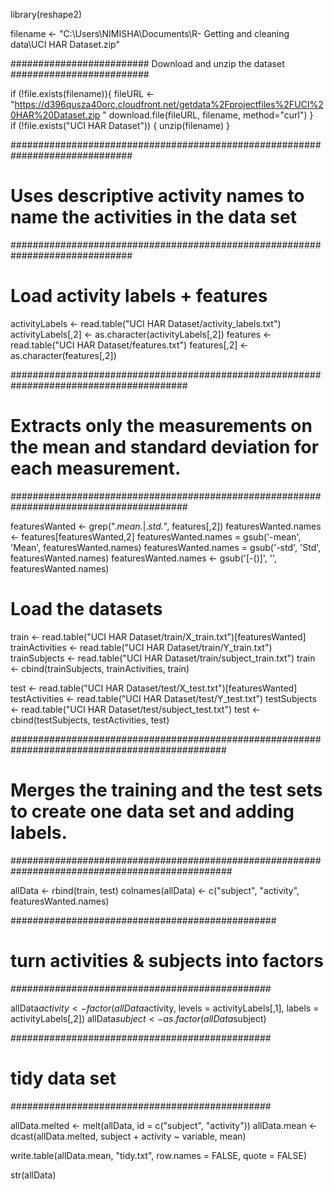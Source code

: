 library(reshape2)

filename <- "C:\Users\NIMISHA\Documents\R- Getting and cleaning data\UCI HAR Dataset.zip"

######################### Download and unzip the dataset #########################


if (!file.exists(filename)){
  fileURL <- "https://d396qusza40orc.cloudfront.net/getdata%2Fprojectfiles%2FUCI%20HAR%20Dataset.zip "
  download.file(fileURL, filename, method="curl")
}  
if (!file.exists("UCI HAR Dataset")) { 
  unzip(filename) 
}


##############################################################################
# Uses descriptive activity names to name the activities in the data set
##############################################################################


# Load activity labels + features
activityLabels <- read.table("UCI HAR Dataset/activity_labels.txt")
activityLabels[,2] <- as.character(activityLabels[,2])
features <- read.table("UCI HAR Dataset/features.txt")
features[,2] <- as.character(features[,2])

########################################################################################
# Extracts only the measurements on the mean and standard deviation for each measurement.
########################################################################################



featuresWanted <- grep(".*mean.*|.*std.*", features[,2])
featuresWanted.names <- features[featuresWanted,2]
featuresWanted.names = gsub('-mean', 'Mean', featuresWanted.names)
featuresWanted.names = gsub('-std', 'Std', featuresWanted.names)
featuresWanted.names <- gsub('[-()]', '', featuresWanted.names)


# Load the datasets
train <- read.table("UCI HAR Dataset/train/X_train.txt")[featuresWanted]
trainActivities <- read.table("UCI HAR Dataset/train/Y_train.txt")
trainSubjects <- read.table("UCI HAR Dataset/train/subject_train.txt")
train <- cbind(trainSubjects, trainActivities, train)

test <- read.table("UCI HAR Dataset/test/X_test.txt")[featuresWanted]
testActivities <- read.table("UCI HAR Dataset/test/Y_test.txt")
testSubjects <- read.table("UCI HAR Dataset/test/subject_test.txt")
test <- cbind(testSubjects, testActivities, test)

###############################################################################################
#  Merges the training and the test sets to create one data set and adding labels.
################################################################################################


allData <- rbind(train, test)
colnames(allData) <- c("subject", "activity", featuresWanted.names)

################################################
# turn activities & subjects into factors
###############################################

allData$activity <- factor(allData$activity, levels = activityLabels[,1], labels = activityLabels[,2])
allData$subject <- as.factor(allData$subject)

###############################################
# tidy data set
###############################################

allData.melted <- melt(allData, id = c("subject", "activity"))
allData.mean <- dcast(allData.melted, subject + activity ~ variable, mean)

write.table(allData.mean, "tidy.txt", row.names = FALSE, quote = FALSE)

str(allData)
